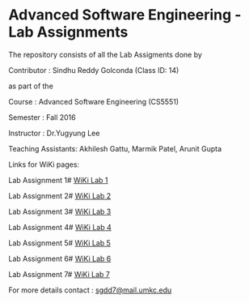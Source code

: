 # Advanced Software Engineering - Lab Assignments

The repository consists of all the Lab Assigments done by

Contributor : Sindhu Reddy Golconda (Class ID: 14)

as part of the

Course : Advanced Software Engineering (CS5551)

Semester : Fall 2016

Instructor : Dr.Yugyung Lee

Teaching Assistants: Akhilesh Gattu, Marmik Patel, Arunit Gupta



Links for WiKi pages:

Lab Assignment 1# <a  href="https://github.com/SindhuReddyG-sgdd7/CS5551-LabAssignments/wiki/Tutorial-1"> WiKi Lab 1</a>

Lab Assignment 2# <a href="https://github.com/SindhuReddyG-sgdd7/CS5551-LabAssignments/wiki/Tutorial-2"> WiKi Lab 2</a>

Lab Assignment 3# <a href="https://github.com/SindhuReddyG-sgdd7/CS5551-LabAssignments/wiki/Tutorial-3"> WiKi Lab 3</a>

Lab Assignment 4# <a href="https://github.com/SindhuReddyG-sgdd7/CS5551-LabAssignments/wiki/Tutorial-4"> WiKi Lab 4</a>

Lab Assignment 5# <a href="https://github.com/SindhuReddyG-sgdd7/CS5551-LabAssignments/wiki/Tutorial-5"> WiKi Lab 5</a>

Lab Assignment 6# <a href="https://github.com/SindhuReddyG-sgdd7/CS5551-LabAssignments/wiki/Tutorial-6"> WiKi Lab 6</a>

Lab Assignment 7# <a href="https://github.com/SindhuReddyG-sgdd7/CS5551-LabAssignments/wiki/Tutorial-7"> WiKi Lab 7</a>


For more details contact : sgdd7@mail.umkc.edu
